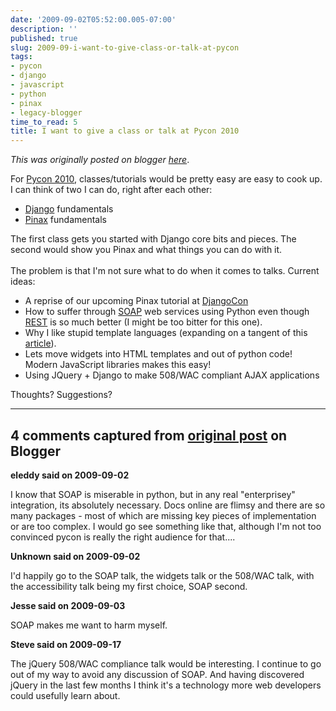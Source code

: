 ```yaml
---
date: '2009-09-02T05:52:00.005-07:00'
description: ''
published: true
slug: 2009-09-i-want-to-give-class-or-talk-at-pycon
tags:
- pycon
- django
- javascript
- python
- pinax
- legacy-blogger
time_to_read: 5
title: I want to give a class or talk at Pycon 2010
---
```


*This was originally posted on blogger [here](https://pydanny.blogspot.com/2009/09/i-want-to-give-class-or-talk-at-pycon.html)*.

For <a href="http://us.pycon.org/2010/about/">Pycon 2010</a>, classes/tutorials would be pretty easy are easy to cook up. I can think of two I can do, right after each other:<br /><ul><li><a href="http://djangoproject.com">Django</a> fundamentals</li><li><a href="http://pinaxproject.com">Pinax</a> fundamentals</li></ul>The first class gets you started with Django core bits and pieces. The second would show you Pinax and what things you can do with it.<br /><br />The problem is that I'm not sure what to do when it comes to talks. Current ideas:<br /><ul><li>A reprise of our upcoming Pinax tutorial at <a href="http://djangocon.org">DjangoCon</a><br /></li><li>How to suffer through <a href="http://en.wikipedia.org/wiki/Vomiting">SOAP</a> web services using Python even though <a href="http://en.wikipedia.org/wiki/REST">REST</a> is so much better (I might be too bitter for this one).<br /></li><li>Why I like stupid template languages (expanding on a tangent of this <a href="http://pydanny.blogspot.com/2009/04/what-i-would-change-in-plone-templates.html">article</a>).</li><li>Lets move widgets into HTML templates and out of python code! Modern JavaScript libraries makes this easy!<br /></li><li>Using JQuery + Django to make 508/WAC compliant AJAX applications</li></ul>Thoughts? Suggestions?

---

## 4 comments captured from [original post](https://pydanny.blogspot.com/2009/09/i-want-to-give-class-or-talk-at-pycon.html) on Blogger

**eleddy said on 2009-09-02**

I know that SOAP is miserable in python, but in any real &quot;enterprisey&quot; integration, its absolutely necessary. Docs online  are flimsy and there are so many packages - most of which are missing key pieces of implementation or are too complex. I would go see something like that, although I'm not too convinced pycon is really the right audience for that....

**Unknown said on 2009-09-02**

I'd happily go to the SOAP talk, the widgets talk or the 508/WAC talk, with the accessibility talk being my first choice, SOAP second.

**Jesse said on 2009-09-03**

SOAP makes me want to harm myself.

**Steve said on 2009-09-17**

The jQuery 508/WAC compliance talk would be interesting. I continue to go out of my way to avoid any discussion of SOAP. And having discovered jQuery in the last few months I think it's a technology more web developers could usefully learn about.


